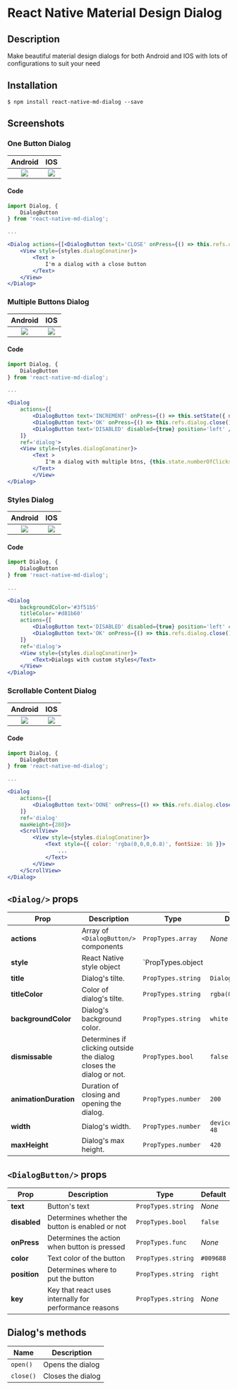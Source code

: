 # React Native Material Design Dialog

## Description
Make beautiful material design dialogs for both Android and IOS with lots of configurations to suit your need

## Installation

`$ npm install react-native-md-dialog --save`

## Screenshots

### One Button Dialog
Android             |  IOS
:------------------:|:-------------------------:
![](https://raw.githubusercontent.com/ahmedlhanafy/react-native-md-dialog/master/imgs/one_button_android.png)  |  ![](https://raw.githubusercontent.com/ahmedlhanafy/react-native-md-dialog/master/imgs/one_button_ios.png)

#### Code
```jsx
import Dialog, { 
    DialogButton 
} from 'react-native-md-dialog';

...

<Dialog actions={[<DialogButton text='CLOSE' onPress={() => this.refs.dialog.close()} position='right'/>]} ref='dialog'>
    <View style={styles.dialogConatiner}>
        <Text >
            I'm a dialog with a close button
        </Text>
    </View>
</Dialog>
```

### Multiple Buttons Dialog
Android             |  IOS
:------------------:|:-------------------------:
![](https://raw.githubusercontent.com/ahmedlhanafy/react-native-md-dialog/master/imgs/multiple_buttons_android.png)  |  ![](https://raw.githubusercontent.com/ahmedlhanafy/react-native-md-dialog/master/imgs/multiple_buttons_ios.png)

#### Code
```jsx
import Dialog, { 
    DialogButton 
} from 'react-native-md-dialog';

...

<Dialog 
    actions={[
        <DialogButton text='INCREMENT' onPress={() => this.setState({ numberOfClicks: this.state.numberOfClicks + 1})}/>,
        <DialogButton text='OK' onPress={() => this.refs.dialog.close()}/>,
        <DialogButton text='DISABLED' disabled={true} position='left' />
    ]} 
    ref='dialog'>
    <View style={styles.dialogConatiner}>
        <Text >
            I'm a dialog with multiple btns, {this.state.numberOfClicks}
        </Text>
        </View>
</Dialog>
```

### Styles Dialog
Android             |  IOS
:------------------:|:-------------------------:
![](https://raw.githubusercontent.com/ahmedlhanafy/react-native-md-dialog/master/imgs/styled_dialog_android.png)  |  ![](https://raw.githubusercontent.com/ahmedlhanafy/react-native-md-dialog/master/imgs/styled_dialog_ios.png)

#### Code 
```jsx 
import Dialog, { 
    DialogButton 
} from 'react-native-md-dialog';

...

<Dialog 
    backgroundColor='#3f51b5' 
    titleColor='#d81b60'
    actions={[
        <DialogButton text='DISABLED' disabled={true} position='left' color='#ffeb3b' />,            
        <DialogButton text='OK' onPress={() => this.refs.dialog.close()} color='#d81b60'/>
    ]} 
    ref='dialog'>
    <View style={styles.dialogConatiner}>
        <Text>Dialogs with custom styles</Text>
    </View>
</Dialog>
```


### Scrollable Content Dialog
Android             |  IOS
:------------------:|:-------------------------:
![](https://raw.githubusercontent.com/ahmedlhanafy/react-native-md-dialog/master/imgs/scrollable_content_android.png)  |  ![](https://raw.githubusercontent.com/ahmedlhanafy/react-native-md-dialog/master/imgs/scrollable_content_ios.png)

#### Code
```jsx
import Dialog, { 
    DialogButton 
} from 'react-native-md-dialog';

...

<Dialog 
    actions={[
        <DialogButton text='DONE' onPress={() => this.refs.dialog.close()} />
    ]} 
    ref='dialog'
    maxHeight={280}>
    <ScrollView>
        <View style={styles.dialogConatiner}>
            <Text style={{ color: 'rgba(0,0,0,0.8)', fontSize: 16 }}>
                ...
            </Text>
        </View>
    </ScrollView>
</Dialog>
```

## `<Dialog/>` props

| Prop | Description | Type | Default |
|---|---|---|---|
|**actions**|Array of `<DialogButton/>` components |`PropTypes.array`|*None*|
|**style**|React Native style object |`PropTypes.object || PropTypes.array`|*None*|
|**title**|Dialog's tilte. |`PropTypes.string`|`Dialog`|
|**titleColor**|Color of dialog's tilte. |`PropTypes.string`|`rgba(0,0,0,0.8)`|
|**backgroundColor**|Dialog's background color. |`PropTypes.string`|`white`|
|**dismissable**|Determines if clicking outside the dialog closes the dialog or not. |`PropTypes.bool`|`false`|
|**animationDuration**|Duration of closing and opening the dialog. |`PropTypes.number`|`200`|
|**width**|Dialog's width. |`PropTypes.number`|`deviceWidth - 48`|
|**maxHeight**|Dialog's max height. |`PropTypes.number`|`420`|


## `<DialogButton/>` props

| Prop | Description | Type | Default |
|---|---|---|---|
|**text**|Button's text |`PropTypes.string`|*None*|
|**disabled**|Determines whether the button is enabled or not |`PropTypes.bool`|`false`|
|**onPress**|Determines the action when button is pressed |`PropTypes.func`|*None*|
|**color**|Text color of the button |`PropTypes.string`|`#009688`|
|**position**|Determines where to put the button |`PropTypes.string`|`right`|
|**key**|Key that react uses internally for performance reasons |`PropTypes.string`|*None*|

## Dialog's methods
| Name | Description | 
|---|---|
|`open()`|Opens the dialog |
|`close()`|Closes the dialog |

